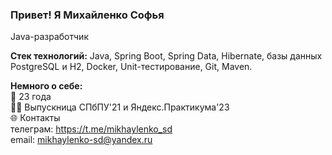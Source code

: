 ### Привет! Я Михайленко Софья 
 
 Java-разработчик

**Стек технологий:** Java, Spring Boot, Spring Data, Hibernate, базы данных PostgreSQL и H2, Docker, Unit-тестирование, Git, Maven.

**Немного о себе:** <br>
:blossom: 23 года <br>
:woman_student: Выпускница СПбПУ'21 и Яндекс.Практикума'23 <br>
:globe_with_meridians: Контакты <br>
      телеграм: https://t.me/mikhaylenko_sd <br>
      email: mikhaylenko-sd@yandex.ru

